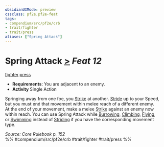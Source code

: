 ```yaml
---
obsidianUIMode: preview
cssclass: pf2e,pf2e-feat
tags:
- compendium/src/pf2e/crb
- trait/fighter
- trait/press
aliases: ["Spring Attack"]
---
```

# Spring Attack  [>](../../Rules/core-rulebook/chapter-9-playing-the-game.md#Actions "Single Action") *Feat 12*  
[fighter](../../Rules/traits/fighter.md)  [press](../../Rules/traits/press.md)  

- **Requirements**: You are adjacent to an enemy.
- **Activity** Single Action

Springing away from one foe, you [Strike](../../Rules/actions/strike.md) at another. [Stride](../../Rules/actions/stride.md) up to your Speed, but you must end that movement within melee reach of a different enemy. At the end of your movement, make a melee [Strike](../../Rules/actions/strike.md) against an enemy now within reach. You can use Spring Attack while [Burrowing](../../Rules/actions/burrow.md), [Climbing](../../Rules/actions/climb.md), [Flying](../../Rules/actions/fly.md), or [Swimming](../../Rules/actions/swim.md) instead of [Striding](../../Rules/actions/stride.md) if you have the corresponding movement type.

*Source: Core Rulebook p. 152*  
%% #compendium/src/pf2e/crb #trait/fighter #trait/press %%